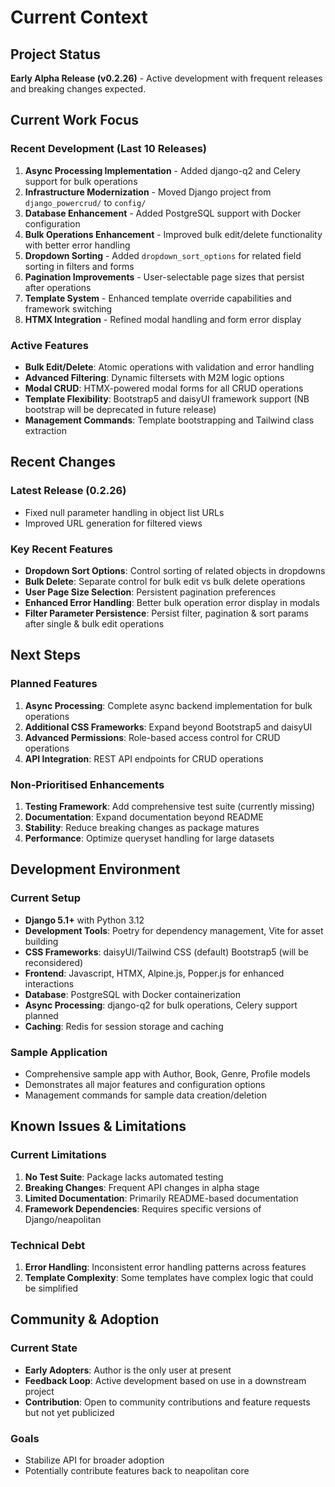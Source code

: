 # Current Context

## Project Status
**Early Alpha Release (v0.2.26)** - Active development with frequent releases and breaking changes expected.

## Current Work Focus

### Recent Development (Last 10 Releases)
1. **Async Processing Implementation** - Added django-q2 and Celery support for bulk operations
2. **Infrastructure Modernization** - Moved Django project from `django_powercrud/` to `config/`
3. **Database Enhancement** - Added PostgreSQL support with Docker configuration
4. **Bulk Operations Enhancement** - Improved bulk edit/delete functionality with better error handling
5. **Dropdown Sorting** - Added `dropdown_sort_options` for related field sorting in filters and forms
6. **Pagination Improvements** - User-selectable page sizes that persist after operations
7. **Template System** - Enhanced template override capabilities and framework switching
8. **HTMX Integration** - Refined modal handling and form error display

### Active Features
- **Bulk Edit/Delete**: Atomic operations with validation and error handling
- **Advanced Filtering**: Dynamic filtersets with M2M logic options
- **Modal CRUD**: HTMX-powered modal forms for all CRUD operations
- **Template Flexibility**: Bootstrap5 and daisyUI framework support (NB bootstrap will be deprecated in future release)
- **Management Commands**: Template bootstrapping and Tailwind class extraction

## Recent Changes

### Latest Release (0.2.26)
- Fixed null parameter handling in object list URLs
- Improved URL generation for filtered views

### Key Recent Features
- **Dropdown Sort Options**: Control sorting of related objects in dropdowns
- **Bulk Delete**: Separate control for bulk edit vs bulk delete operations
- **User Page Size Selection**: Persistent pagination preferences
- **Enhanced Error Handling**: Better bulk operation error display in modals
- **Filter Parameter Persistence**: Persist filter, pagination & sort params after single & bulk edit operations 

## Next Steps

### Planned Features
1. **Async Processing**: Complete async backend implementation for bulk operations
2. **Additional CSS Frameworks**: Expand beyond Bootstrap5 and daisyUI
3. **Advanced Permissions**: Role-based access control for CRUD operations
4. **API Integration**: REST API endpoints for CRUD operations

### Non-Prioritised Enhancements
1. **Testing Framework**: Add comprehensive test suite (currently missing)
2. **Documentation**: Expand documentation beyond README
3. **Stability**: Reduce breaking changes as package matures
4. **Performance**: Optimize queryset handling for large datasets

## Development Environment

### Current Setup
- **Django 5.1+** with Python 3.12
- **Development Tools**: Poetry for dependency management, Vite for asset building
- **CSS Frameworks**: daisyUI/Tailwind CSS (default) Bootstrap5 (will be reconsidered)
- **Frontend**: Javascript, HTMX, Alpine.js, Popper.js for enhanced interactions
- **Database**: PostgreSQL with Docker containerization
- **Async Processing**: django-q2 for bulk operations, Celery support planned
- **Caching**: Redis for session storage and caching

### Sample Application
- Comprehensive sample app with Author, Book, Genre, Profile models
- Demonstrates all major features and configuration options
- Management commands for sample data creation/deletion

## Known Issues & Limitations

### Current Limitations
1. **No Test Suite**: Package lacks automated testing
2. **Breaking Changes**: Frequent API changes in alpha stage
3. **Limited Documentation**: Primarily README-based documentation
4. **Framework Dependencies**: Requires specific versions of Django/neapolitan

### Technical Debt
1. **Error Handling**: Inconsistent error handling patterns across features
2. **Template Complexity**: Some templates have complex logic that could be simplified

## Community & Adoption

### Current State
- **Early Adopters**: Author is the only user at present
- **Feedback Loop**: Active development based on use in a downstream project
- **Contribution**: Open to community contributions and feature requests but not yet publicized

### Goals
- Stabilize API for broader adoption
- Potentially contribute features back to neapolitan core